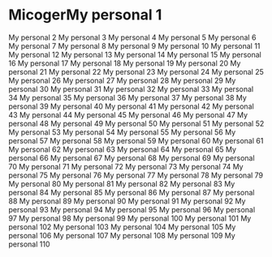 # MicogerMy personal 1
My personal 2
My personal 3
My personal 4
My personal 5
My personal 6
My personal 7
My personal 8
My personal 9
My personal 10
My personal 11
My personal 12
My personal 13
My personal 14
My personal 15
My personal 16
My personal 17
My personal 18
My personal 19
My personal 20
My personal 21
My personal 22
My personal 23
My personal 24
My personal 25
My personal 26
My personal 27
My personal 28
My personal 29
My personal 30
My personal 31
My personal 32
My personal 33
My personal 34
My personal 35
My personal 36
My personal 37
My personal 38
My personal 39
My personal 40
My personal 41
My personal 42
My personal 43
My personal 44
My personal 45
My personal 46
My personal 47
My personal 48
My personal 49
My personal 50
My personal 51
My personal 52
My personal 53
My personal 54
My personal 55
My personal 56
My personal 57
My personal 58
My personal 59
My personal 60
My personal 61
My personal 62
My personal 63
My personal 64
My personal 65
My personal 66
My personal 67
My personal 68
My personal 69
My personal 70
My personal 71
My personal 72
My personal 73
My personal 74
My personal 75
My personal 76
My personal 77
My personal 78
My personal 79
My personal 80
My personal 81
My personal 82
My personal 83
My personal 84
My personal 85
My personal 86
My personal 87
My personal 88
My personal 89
My personal 90
My personal 91
My personal 92
My personal 93
My personal 94
My personal 95
My personal 96
My personal 97
My personal 98
My personal 99
My personal 100
My personal 101
My personal 102
My personal 103
My personal 104
My personal 105
My personal 106
My personal 107
My personal 108
My personal 109
My personal 110
